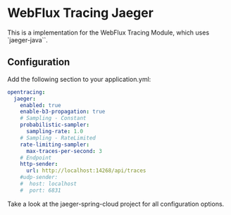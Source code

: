 # WebFlux Tracing Jaeger

This is a implementation for the WebFlux Tracing Module, which uses `jaeger-java``.

## Configuration

Add the following section to your application.yml:

```yaml
opentracing:
  jaeger:
    enabled: true
    enable-b3-propagation: true
    # Sampling - Constant
    probabilistic-sampler:
      sampling-rate: 1.0
    # Sampling - RateLimited
    rate-limiting-sampler:
      max-traces-per-second: 3
    # Endpoint
    http-sender:
      url: http://localhost:14268/api/traces
    #udp-sender:
    #  host: localhost
    #  port: 6831
```

Take a look at the jaeger-spring-cloud project for all configuration options.
